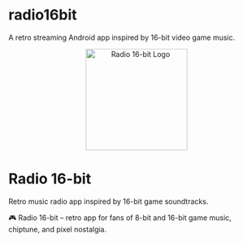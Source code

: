 # radio16bit
A retro streaming Android app inspired by 16-bit video game music.

<p align="center">
  <img src="[logo_radio16bit.png](https://github.com/TUF1T/radio16bit/blob/main/radio16bit.png)" alt="Radio 16-bit Logo" width="200"/>
</p>

# Radio 16-bit

Retro music radio app inspired by 16-bit game soundtracks.

🎮 Radio 16-bit – retro app for fans of 8-bit and 16-bit game music, chiptune, and pixel nostalgia.
